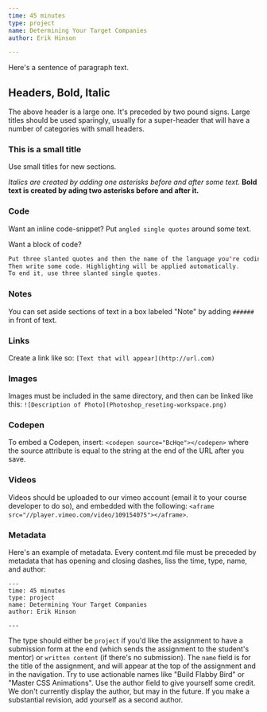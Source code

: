 ```yaml
---
time: 45 minutes
type: project
name: Determining Your Target Companies
author: Erik Hinson

---
```


Here's a sentence of paragraph text.

## Headers, Bold, Italic
The above header is a large one. It's preceded by two pound signs. Large titles should be used sparingly, usually for a super-header that will have a number of categories with small headers.

### This is a small title
Use small titles for new sections.

*Italics are created by adding one asterisks before and after some text.*
**Bold text is created by ading two asterisks before and after it.**

### Code

Want an inline code-snippet? Put `angled single quotes` around some text.

Want a block of code?

```Swift
Put three slanted quotes and then the name of the language you're coding in on one line (with no space in between).
Then write some code. Highlighting will be applied automatically.
To end it, use three slanted single quotes.
```

### Notes
You can set aside sections of text in a box labeled "Note" by adding ``######`` in front of text.

### Links
Create a link like so: ``[Text that will appear](http://url.com)``

### Images
Images must be included in the same directory, and then can be linked like this: ``![Description of Photo](Photoshop_reseting-workspace.png)``

### Codepen
To embed a Codepen, insert: ``<codepen source="BcHqe"></codepen>`` where the source attribute is equal to the string at the end of the URL after you save.

### Videos
Videos should be uploaded to our vimeo account (email it to your course developer to do so), and embedded with the following: ``<aframe src="//player.vimeo.com/video/109154075"></aframe>``. 

### Metadata
Here's an example of metadata. Every content.md file must be preceded by metadata that has opening and closing dashes, liss the time, type, name, and author:
```
---
time: 45 minutes
type: project
name: Determining Your Target Companies
author: Erik Hinson

---
```
The type should either be `project` if you'd like the assignment to have a submission form at the end (which sends the assignment to the student's mentor) or `written content` (if there's no submission). The `name` field is for the title of the assignment, and will appear at the top of the assignment and in the navigation. Try to use actionable names like "Build Flabby Bird" or "Master CSS Animations". Use the author field to give yourself some credit. We don't currently display the author, but may in the future. If you make a substantial revision, add yourself as a second author.
